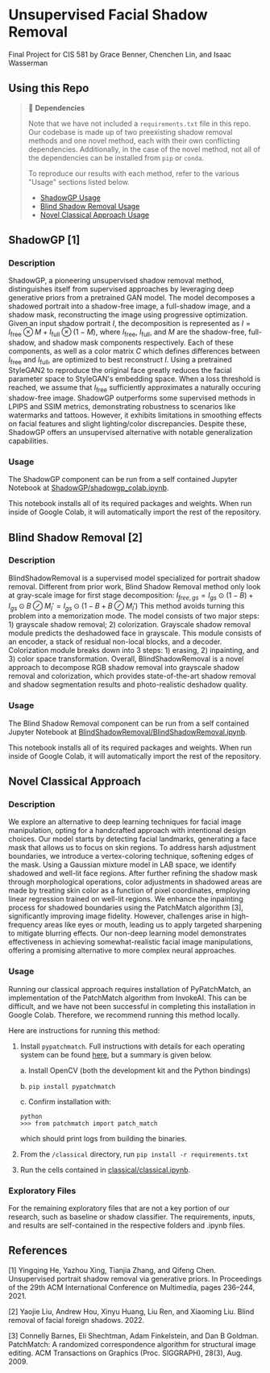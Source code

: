 # Unsupervised Facial Shadow Removal
Final Project for CIS 581 by Grace Benner, Chenchen Lin, and Isaac Wasserman

## Using this Repo
> 🚧 **Dependencies**
> 
> Note that we have not included a `requirements.txt` file in this repo. Our codebase is made up of two preexisting shadow removal methods and one novel method, each with their own conflicting dependencies. Additionally, in the case of the novel method, not all of the dependencies can be installed from `pip` or `conda`. 
>
> To reproduce our results with each method, refer to the various "Usage" sections listed below.
>
>- [ShadowGP Usage](#Usage)
>- [Blind Shadow Removal Usage](#Usage-1)
>- [Novel Classical Approach Usage](#Usage-2)

## ShadowGP [1]

### Description
ShadowGP, a pioneering unsupervised shadow removal method, distinguishes itself from supervised approaches by leveraging deep generative priors from a pretrained GAN model. The model decomposes a shadowed portrait into a shadow-free image, a full-shadow image, and a shadow mask, reconstructing the image using progressive optimization. Given an input shadow portrait $I$, the decomposition is represented as $I=I_\text{free} \otimes M + I_\text{full} \otimes (1-M)$, where $I_\text{free}$, $I_\text{full}$, and $M$ are the shadow-free, full-shadow, and shadow mask components respectively. Each of these components, as well as a color matrix $C$ which defines differences between $I_\text{free}$ and $I_\text{full}$, are optimized to best reconstruct $I$. Using a pretrained StyleGAN2 to reproduce the original face greatly reduces the facial parameter space to StyleGAN's embedding space. When a loss threshold is reached, we assume that $I_\text{free}$ sufficiently approximates a naturally occuring shadow-free image. ShadowGP outperforms some supervised methods in LPIPS and SSIM metrics, demonstrating robustness to scenarios like watermarks and tattoos. However, it exhibits limitations in smoothing effects on facial features and slight lighting/color discrepancies. Despite these, ShadowGP offers an unsupervised alternative with notable generalization capabilities.

### Usage
The ShadowGP component can be run from a self contained Jupyter Notebook at [ShadowGP/shadowgp_colab.ipynb](ShadowGP/shadowgp_colab.ipynb).

This notebook installs all of its required packages and weights. When run inside of Google Colab, it will automatically import the rest of the repository. 

## Blind Shadow Removal [2]
### Description
BlindShadowRemoval is a supervised model specialized for portrait shadow removal. Different from prior work, Blind Shadow Removal method only
look at gray-scale image for first stage decomposition: $I_{free,gs} = I_{gs} \odot (1 - B) + I_{gs} \odot B \oslash M_I'= I_{gs} \odot (1-B +B\oslash M_I')$ This method avoids turning this problem into a memorization mode. The model consists of two major steps: 1) grayscale shadow removal; 2) colorization. Grayscale shadow removal module predicts the deshadowed face in grayscale. This module consists of an encoder, a stack of residual non-local blocks, and a decoder. Colorization module breaks down into 3 steps: 1) erasing, 2) inpainting, and 3) color space transformation. Overall, BlindShadowRemoval is a novel approach to decompose RGB shadow removal into grayscale shadow removal and colorization, which provides state-of-the-art shadow removal and shadow segmentation results and photo-realistic deshadow quality.

### Usage
The Blind Shadow Removal component can be run from a self contained Jupyter Notebook at [BlindShadowRemoval/BlindShadowRemoval.ipynb](BlindShadowRemoval/BlindShadowRemoval.ipynb).

This notebook installs all of its required packages and weights. When run inside of Google Colab, it will automatically import the rest of the repository. 

## Novel Classical Approach
### Description
We explore an alternative to deep learning techniques for facial image manipulation, opting for a handcrafted approach with intentional design choices. Our model starts by detecting facial landmarks, generating a face mask that allows us to focus on skin regions. To address harsh adjustment boundaries, we introduce a vertex-coloring technique, softening edges of the mask. Using a Gaussian mixture model in LAB space, we identify shadowed and well-lit face regions. After further refining the shadow mask through morphological operations, color adjustments in shadowed areas are made by treating skin color as a function of pixel coordinates, employing linear regression trained on well-lit regions. We enhance the inpainting process for shadowed boundaries using the PatchMatch algorithm [3], significantly improving image fidelity. However, challenges arise in high-frequency areas like eyes or mouth, leading us to apply targeted sharpening to mitigate blurring effects. Our non-deep learning model demonstrates effectiveness in achieving somewhat-realistic facial image manipulations, offering a promising alternative to more complex neural approaches.

### Usage
Running our classical approach requires installation of PyPatchMatch, an implementation of the PatchMatch algorithm from InvokeAI. This can be difficult, and we have not been successful in completing this installation in Google Colab. Therefore, we recommend running this method locally.

Here are instructions for running this method:
1. Install `pypatchmatch`. Full instructions with details for each operating system can be found [here](https://invoke-ai.github.io/InvokeAI/installation/060_INSTALL_PATCHMATCH), but a summary is given below.

    a. Install OpenCV (both the development kit and the Python bindings)

    b. `pip install pypatchmatch`

    c. Confirm installation with:
    ```
    python
    >>> from patchmatch import patch_match
    ```
    which should print logs from building the binaries.

2. From the `/classical` directory, run `pip install -r requirements.txt`

3. Run the cells contained in [classical/classical.ipynb](classical/classical.ipynb).

### Exploratory Files

For the remaining exploratory files that are not a key portion of our research, such as baseline or shadow classifier. The requirements, inputs, and results are self-contained in the respective folders and .ipynb files.

## References
[1] Yingqing He, Yazhou Xing, Tianjia Zhang, and Qifeng Chen. Unsupervised portrait
shadow removal via generative priors. In Proceedings of the 29th ACM International
Conference on Multimedia, pages 236–244, 2021.

[2] Yaojie Liu, Andrew Hou, Xinyu Huang, Liu Ren, and Xiaoming Liu. Blind removal of
facial foreign shadows. 2022.

[3] Connelly Barnes, Eli Shechtman, Adam Finkelstein, and Dan B Goldman. PatchMatch:
A randomized correspondence algorithm for structural image editing. ACM Transactions
on Graphics (Proc. SIGGRAPH), 28(3), Aug. 2009.
